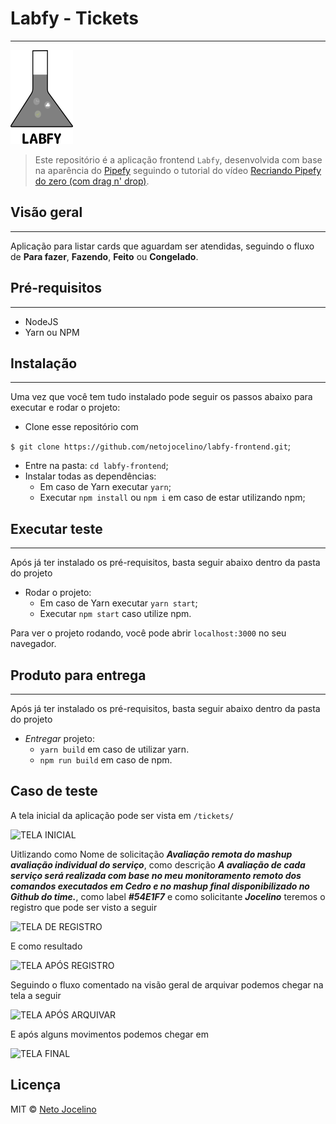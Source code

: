 # Labfy - Tickets
-----------------

![Labfy - Tickets](./labfy.png)

> Este repositório é a aplicação frontend `Labfy`, desenvolvida com base na aparência do [Pipefy](https://www.pipefy.com/)
> seguindo o tutorial do vídeo [Recriando Pipefy do zero (com drag n' drop)](https://www.youtube.com/watch?v=awRtgpRsdTQ).


## Visão geral
--------------

Aplicação para listar cards que aguardam ser atendidas, seguindo o fluxo de **Para fazer**, **Fazendo**, **Feito** ou **Congelado**.



## Pré-requisitos
-----------------
- NodeJS
- Yarn ou NPM



## Instalação
-------------
Uma vez que você tem tudo instalado pode seguir os passos abaixo para executar e rodar o projeto:
 - Clone esse repositório com
 
 ```$ git clone https://github.com/netojocelino/labfy-frontend.git```;
 - Entre na pasta: `cd labfy-frontend`;
 - Instalar todas as dependências:
   - Em caso de Yarn executar `yarn`;
   - Executar `npm install` ou `npm i` em caso de estar utilizando npm;




## Executar teste
-----------------

Após já ter instalado os pré-requisitos, basta seguir abaixo dentro da pasta do projeto
- Rodar o projeto:
  - Em caso de Yarn executar `yarn start`;
  - Executar `npm start` caso utilize npm.

Para ver o projeto rodando, você pode abrir `localhost:3000` no seu navegador.


## Produto para entrega
-----------------------

Após já ter instalado os pré-requisitos, basta seguir abaixo dentro da pasta do projeto
- *Entregar* projeto:
  - `yarn build` em caso de utilizar yarn.
  - `npm run build` em caso de npm.


## Caso de teste
A tela inicial da aplicação pode ser vista em `/tickets/`

![TELA INICIAL](./doc/images/home.png)

Uitlizando como Nome de solicitação ***Avaliação remota do mashup avaliação individual do serviço***, como descrição ***A avaliação de cada serviço será realizada com base no meu monitoramento remoto dos comandos executados em Cedro e  no mashup final disponibilizado no Github do time.***, como label ***#54E1F7*** e como solicitante ***Jocelino*** teremos o registro que pode ser visto a seguir

![TELA DE REGISTRO](./doc/images/register.png)

E como resultado

![TELA APÓS REGISTRO](./doc/images/registered.png)


Seguindo o fluxo comentado na visão geral de arquivar podemos chegar na tela a seguir

![TELA APÓS ARQUIVAR](./doc/images/fridged.png)

E após alguns movimentos podemos chegar em 

![TELA FINAL](./doc/images/moved.png)





## Licença

MIT &copy; [Neto Jocelino](https://github.com/netojocelino/)
